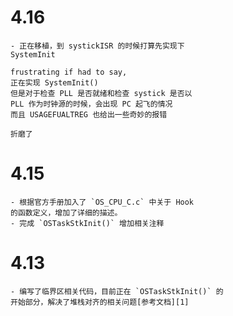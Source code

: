 # 4.16
    - 正在移植，到 systickISR 的时候打算先实现下 
    SystemInit

    frustrating if had to say, 
    正在实现 SystemInit()
    但是对于检查 PLL 是否就绪和检查 systick 是否以
    PLL 作为时钟源的时候，会出现 PC 起飞的情况
    而且 USAGEFUALTREG 也给出一些奇妙的报错

    折磨了


# 4.15

    - 根据官方手册加入了 `OS_CPU_C.c` 中关于 Hook 
    的函数定义，增加了详细的描述。
    - 完成 `OSTaskStkInit()` 增加相关注释

# 4.13 
    - 编写了临界区相关代码，目前正在 `OSTaskStkInit()` 的
    开始部分，解决了堆栈对齐的相关问题[参考文档][1]

[1]:https://github.com/ARM-software/abi-aa/blob/2982a9f3b512a5bfdc9e3fea5d3b298f9165c36b/aapcs32/aapcs32.rst#the-stack

